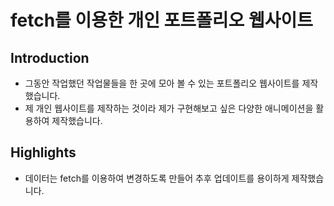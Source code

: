 # fetch를 이용한 개인 포트폴리오 웹사이트

## Introduction
- 그동안 작업했던 작업물들을 한 곳에 모아 볼 수 있는 포트폴리오 웹사이트를 제작했습니다.
- 제 개인 웹사이트를 제작하는 것이라 제가 구현해보고 싶은 다양한 애니메이션을 활용하여 제작했습니다.

## Highlights
- 데이터는 fetch를 이용하여 변경하도록 만들어 추후 업데이트를 용이하게 제작했습니다.
